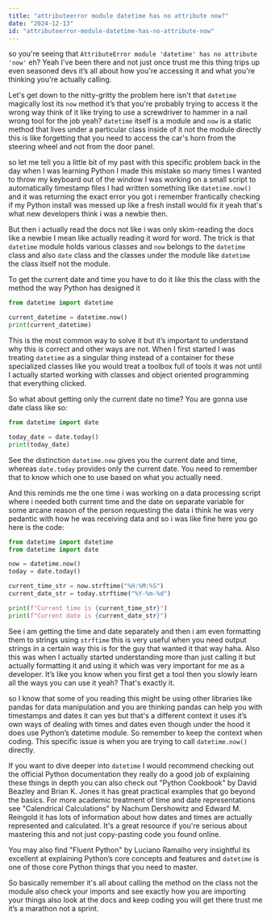 ```yaml
---
title: "attributeerror module datetime has no attribute now?"
date: "2024-12-13"
id: "attributeerror-module-datetime-has-no-attribute-now"
---
```


 so you're seeing that `AttributeError module 'datetime' has no attribute 'now'` eh? Yeah I've been there and not just once trust me this thing trips up even seasoned devs it’s all about how you're accessing it and what you're thinking you're actually calling.

Let's get down to the nitty-gritty the problem here isn't that `datetime` magically lost its `now` method it’s that you're probably trying to access it the wrong way think of it like trying to use a screwdriver to hammer in a nail wrong tool for the job yeah? `datetime` itself is a module and `now` is a static method that lives under a particular class inside of it not the module directly this is like forgetting that you need to access the car's horn from the steering wheel and not from the door panel.

 so let me tell you a little bit of my past with this specific problem back in the day when I was learning Python I made this mistake so many times I wanted to throw my keyboard out of the window I was working on a small script to automatically timestamp files I had written something like `datetime.now()` and it was returning the exact error you got i remember frantically checking if my Python install was messed up like a fresh install would fix it yeah that's what new developers think i was a newbie then.

But then i actually read the docs not like i was only skim-reading the docs like a newbie I mean like actually reading it word for word. The trick is that `datetime` module holds various classes and `now` belongs to the `datetime` class and also `date` class and the classes under the module like `datetime` the class itself not the module.

To get the current date and time you have to do it like this the class with the method the way Python has designed it

```python
from datetime import datetime

current_datetime = datetime.now()
print(current_datetime)
```

This is the most common way to solve it but it’s important to understand why this is correct and other ways are not. When I first started I was treating `datetime` as a singular thing instead of a container for these specialized classes like you would treat a toolbox full of tools it was not until I actually started working with classes and object oriented programming that everything clicked.

So what about getting only the current date no time? You are gonna use date class like so:

```python
from datetime import date

today_date = date.today()
print(today_date)
```

See the distinction `datetime.now` gives you the current date and time, whereas `date.today` provides only the current date. You need to remember that to know which one to use based on what you actually need.

And this reminds me the one time i was working on a data processing script where i needed both current time and the date on separate variable for some arcane reason of the person requesting the data i think he was very pedantic with how he was receiving data and so i was like fine here you go here is the code:

```python
from datetime import datetime
from datetime import date

now = datetime.now()
today = date.today()

current_time_str = now.strftime("%H:%M:%S")
current_date_str = today.strftime("%Y-%m-%d")

print(f"Current time is {current_time_str}")
print(f"Current date is {current_date_str}")
```

See i am getting the time and date separately and then i am even formatting them to strings using `strftime` this is very useful when you need output strings in a certain way this is for the guy that wanted it that way haha. Also this was when I actually started understanding more than just calling it but actually formatting it and using it which was very important for me as a developer. It’s like you know when you first get a tool then you slowly learn all the ways you can use it yeah? That's exactly it.

 so I know that some of you reading this might be using other libraries like pandas for data manipulation and you are thinking pandas can help you with timestamps and dates it can yes but that's a different context it uses it’s own ways of dealing with times and dates even though under the hood it does use Python’s datetime module. So remember to keep the context when coding. This specific issue is when you are trying to call `datetime.now()` directly.

If you want to dive deeper into `datetime` I would recommend checking out the official Python documentation they really do a good job of explaining these things in depth you can also check out "Python Cookbook" by David Beazley and Brian K. Jones it has great practical examples that go beyond the basics. For more academic treatment of time and date representations see "Calendrical Calculations" by Nachum Dershowitz and Edward M. Reingold it has lots of information about how dates and times are actually represented and calculated. It's a great resource if you're serious about mastering this and not just copy-pasting code you found online.

You may also find "Fluent Python" by Luciano Ramalho very insightful its excellent at explaining Python’s core concepts and features and `datetime` is one of those core Python things that you need to master.

So basically remember it's all about calling the method on the class not the module also check your imports and see exactly how you are importing your things also look at the docs and keep coding you will get there trust me it’s a marathon not a sprint.
